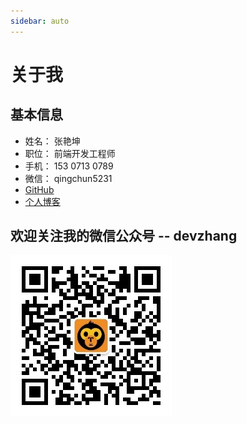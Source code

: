 ```yaml
---
sidebar: auto
---
```


# 关于我

## 基本信息

* 姓名： 张艳坤
* 职位：	前端开发工程师
* 手机：	153 0713 0789
* 微信： qingchun5231
* [GitHub](https://github.com/dvxiaofan)
* [个人博客](https://devzhangjs.com/)

## 欢迎关注我的微信公众号 -- devzhang

<div style=""><img src="./media/weixin.jpg"></div>




